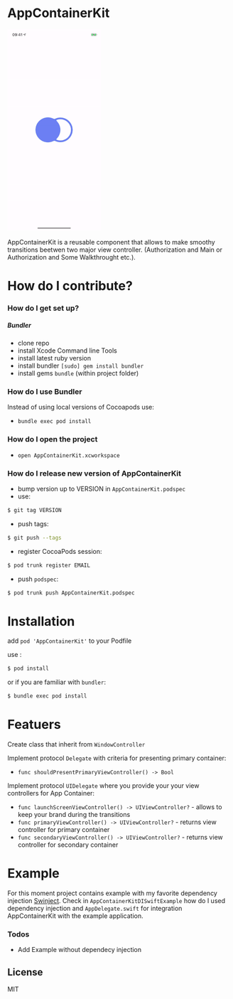 # AppContainerKit

![alt tag](https://raw.githubusercontent.com/palozinski/AppContainerKit/master/AppContainerKitDIExample.gif)

AppContainerKit is a reusable component that allows to make smoothy transitions beetwen two major view controller. (Authorization and Main or Authorization and Some Walkthrought etc.).

# How do I contribute?

### How do I get set up?

##### Bundler

* clone repo
* install Xcode Command line Tools
* install latest ruby version
* install bundler `[sudo] gem install bundler`
* install gems `bundle` (within project folder)

### How do I use Bundler

Instead of using local versions of Cocoapods use:

* `bundle exec pod install`

### How do I open the project

* `open AppContainerKit.xcworkspace`

### How do I release new version of AppContainerKit

* bump version up to VERSION in `AppContainerKit.podspec`
* use:
```sh
$ git tag VERSION
```
* push tags:
```sh
$ git push --tags
```
* register CocoaPods session:
```sh
$ pod trunk register EMAIL
```
* push `podspec`:
```sh
$ pod trunk push AppContainerKit.podspec
```

# Installation

add `pod 'AppContainerKit'` to your Podfile

use :
```sh
$ pod install
```
or if you are familiar with `bundler`:
```sh
$ bundle exec pod install 
```

# Featuers

Create class that inherit from `WindowController`

Implement protocol `Delegate` with criteria for presenting primary container:
- `func shouldPresentPrimaryViewController() -> Bool`

Implement protocol `UIDelegate` where you provide your your view controllers for App Container:
- `func launchScreenViewController() -> UIViewController?` - allows to keep your brand during the transitions
- `func primaryViewController() -> UIViewController?` - returns view controller for primary container
- `func secondaryViewController() -> UIViewController?` - returns view controller for secondary container

# Example

For this moment project contains example with my favorite dependency injection [Swinject]. Check in `AppContainerKitDISwiftExample` how do I used dependency injection and `AppDelegate.swift` for integration AppContainerKit with the example application.

### Todos

- Add Example without dependecy injection

License
----

MIT

[swinject]: <https://github.com/Swinject/Swinject>
